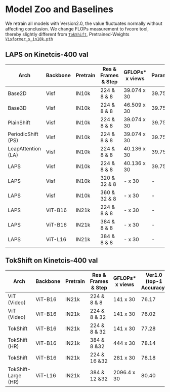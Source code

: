 # Model Zoo and Baselines
We retrain all models with Version2.0, the value fluctuates normally without affecting conclusion. We change FLOPs measurement to fvcore tool, thereby slightly different from [`TokShift`](https://github.com/VideoNetworks/TokShift-Transformer), Pretrained-Weights [`Visformer_s_in10k.pth`](https://drive.google.com/file/d/1uPIMLDcMgMmj-Fp5q-cibIuf1Nebdhxu/view?usp=sharing)
## LAPS on Kinetcis-400 val
| Arch | Backbone |  Pretrain |  Res & Frames & Step| GFLOPs* x views| Params | Ver2.0 (top-1 Accuracy) | config |
| ------------- | ------------- | ------------- | ------------- | ------------- | ---------------------- | ------------- | ------------- |
| Base2D | Visf | IN10k | 224 & 8 & 8| 39.074 x 30 | 39.758 | - |  [`visformer_8x8.yaml`](config/custom/k400/visformer/visformer_8x8.yaml) |
| Base3D | Visf | IN10k | 224 & 8 & 8| 46.509 x 30 | 39.758 | - |  [`visformer_8x8_base3D.yaml`](config/custom/k400/visformer/visformer_8x8_base3D.yaml) |
| PlainShift | Visf | IN10k | 224 & 8 & 8| 39.074 x 30 | 39.758 | - | [`visformer_plain_shift.yaml`](config/custom/k400/visformer/visformer_plain_shift.yaml) |
| PeriodicShift (PS) | Visf | IN10k | 224 & 8 & 8| 39.074 x 30 | 39.758 | 75.48 | [`visformer_8x8_PS.yaml`](config/custom/k400/visformer/visformer_8x8_PS.yaml) [`pth`]()|
| LeapAttention (LA)| Visf | IN10k | 224 & 8 & 8| 40.136 x 30 | 39.758 | 75.57 |  [`visformer_8x8_LA.yaml`](config/custom/k400/visformer/visformer_8x8_LA.yaml) [`pth`]()|
| LAPS | Visf | IN10k | 224 & 8 & 8| 40.136 x 30 | 39.758 | 76.04 |  [`visformer_LAPS_8x8.yaml`](config/custom/k400/visformer/visformer_LAPS_8x8.yaml) [`pth`]()|
| LAPS | Visf | IN10k | 320 & 32 & 8| - x 30 | - | - |  [`visformer_LAPS_32x8_320.yaml`](config/custom/k400/visformer/visformer_LAPS_32x8_320.yaml) |
| LAPS | Visf | IN10k | 360 & 32 & 8| - x 30 | - | - |  [`visformer_LAPS_32x8_360.yaml`](config/custom/k400/visformer/visformer_LAPS_32x8_360.yaml) |
| LAPS | ViT-B16 | IN21k | 224 & 8 & 8| - x 30 | - | - |  [`vit_laps_8x8_b16.yaml`](config/custom/k400/vit_laps_8x8_b16.yaml)|
| LAPS | ViT-B16 | IN21k | 384 & 8 & 8| - x 30 | - | - |  [`vit_laps_8x8_b16_384.yaml`](config/custom/k400/vit_laps_8x8_b16_384.yaml) |
| LAPS | ViT-L16 | IN21k | 384 & 8 & 8| - x 30 | - | - | [`vit_large_laps_8x8_b16_384.yaml`](config/custom/k400/vit_large_laps_8x8_b16_384.yaml) |



## TokShift on Kinetcis-400 val 
| Arch | Backbone |  Pretrain |  Res & Frames & Step| GFLOPs* x views| Ver1.0 (top-1 Accuracy) | Ver2.0 (top-1 Accuracy) | config |
| ------------- | ------------- | ------------- | ------------- | ------------- | ---------------------- | ------------- | ------------- |
| ViT (Video) | ViT-B16 | IN21k | 224 & 8 & 8| 141 x 30 | 76.17 | 76.24 | [`vit_8x8_b16.yaml`](config/custom/k400/vit_8x8_b16.yaml) [`pth`]()|
| ViT (Video) | ViT-B16 | IN21k | 224 & 8 & 32| 141 x 30 | 76.02 | 76.73 | [`vit_8x32_b16.yaml`](config/custom/k400/vit_8x32_b16.yaml) [`pth`]()|
| TokShift | ViT-B16 | IN21k | 224 & 8 & 32| 141 x 30 | 77.28 | 77.60 | [`tokshift_8x32_b16.yaml`](config/custom/k400/tokshift/tokshift_8x32_b16.yaml) [`pth`]()|
| TokShift (HR)| ViT-B16 | IN21k | 384 & 8 &32| 444 x 30 | 78.14 | 79.63 | [`tokshift_8x32_b16_384.yaml`](config/custom/k400/tokshift/tokshift_8x32_b16_384.yaml) [`pth`]()|
| TokShift | ViT-B16 | IN21k | 224 & 16 &32| 281 x 30 | 78.18 | 77.95 | [`tokshift_16x32_b16.yaml`](config/custom/k400/tokshift/tokshift_16x32_b16.yaml) [`pth`]()|
| TokShift-Large (HR)| ViT-L16 | IN21k | 384 & 12 &32| 2096.4 x 30 | 80.40 | - | [`tokshift_12x32_l16.yaml`](config/custom/k400/tokshift/tokshift_12x32_l16.yaml) |

